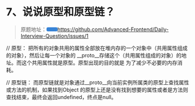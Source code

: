 
# <H2Icon />7、说说原型和原型链？


> 原题地址：<a href="https://github.com/Advanced-Frontend/Daily-Interview-Question/issues/1" class="action-button">https://github.com/Advanced-Frontend/Daily-Interview-Question/issues/1</a>


// 原型：
把所有的对象共用的属性全部放在堆内存的一个对象中（共用属性组成的对象），然后让每一个对象的
__proto__存储这个（共用属性组成的对象）的地址。而这个共用属性就是原型。原型出现的目的就是
为了减少不必要的内存消耗。

// 原型链：
而原型链就是对象通过__proto__向当前实例所属类的原型上查找属性或方法的机制，如果找到Object
的原型上还是没有找到想要的属性或者是方法则查找结束，最终会返回undefined，终点是null。












<style>

.center {
  text-align:center;
  display:flex;
  width: 100%;
  font-size: 36px;
  flex-direction: row;
  align-items: center;
  justify-content:center;  
  margin-bottom: 20px;
  margin-top: 20px;
}

.logo {
  font-size: 32px;
  font-weight: bold;
  color: #333;
}

.desc {
  font-size: 20px;
}

.row {
  height: 1px;
  width: 95%;
  background: #eee;
  margin: 5px auto 20px;
}

.action {
  text-align:center;
  margin-top: 50px;
}

.action-button {
  display: inline-block;
  font-size: 16px;
  color: #fff;
  padding: 5px 15px;
  line-hight: 45px;
  background-color: #3683d6;
  border-radius: 4px;
  transition: background-color .1s ease;
  box-sizing: border-box;
  border-bottom: 1px solid #3683d6;
}

.QR-wrapper{
  width: 100%;
  display: flex;
  flex-direction: row;
  align-items: center;
  justify-content:center;  
  margin-bottom: 50px;
  margin-top: 50px;
}

.QR-img{
  height: 200px;
  width:200px;
}
</style>

<RightMenu />